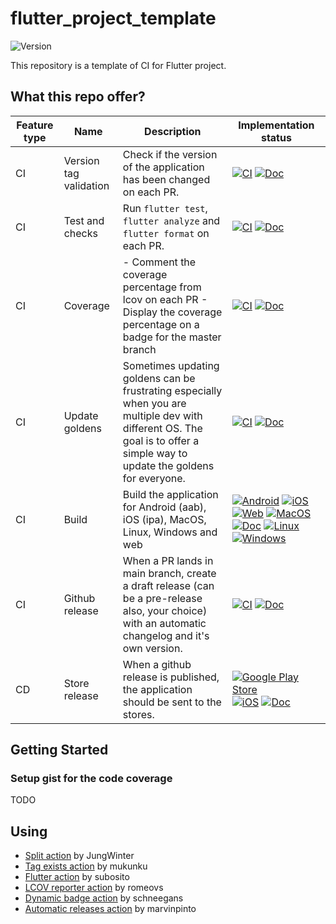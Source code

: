 # flutter_project_template

![Version](https://img.shields.io/github/v/tag/apomalyn/flutter_project_template?label=Latest%20version)

This repository is a template of CI for Flutter project.

## What this repo offer?

| Feature type | Name                   | Description                                                                                                                                                                 | Implementation status |
|--------------|------------------------|-----------------------------------------------------------------------------------------------------------------------------------------------------------------------------|-----------------------|
| CI           | Version tag validation | Check if the version of the application has been changed on each PR.                                                                                                        | [![CI](https://img.shields.io/badge/CI-Done-green.svg)](https://github.com/apomalyn/flutter_project_template/blob/main/.github/workflows/main-workflow.yaml#L14) [![Doc](https://img.shields.io/badge/Doc-Not_started-red.svg)]() |
| CI           | Test and checks        | Run `flutter test`, `flutter analyze` and `flutter format` on each PR.                                                                                                      | [![CI](https://img.shields.io/badge/CI-Done-green.svg)](https://github.com/apomalyn/flutter_project_template/blob/main/.github/workflows/main-workflow.yaml#L47) [![Doc](https://img.shields.io/badge/Doc-Not_started-red.svg)]() |
| CI           | Coverage               | - Comment the coverage percentage from lcov on each PR - Display the coverage percentage on a badge for the master branch                                                   | [![CI](https://img.shields.io/badge/CI-Done-green.svg)](https://github.com/apomalyn/flutter_project_template/blob/main/.github/workflows/main-workflow.yaml#L84) [![Doc](https://img.shields.io/badge/Doc-Not_started-red.svg)]() |
| CI           | Update goldens         | Sometimes updating goldens can be frustrating especially when you are multiple dev with different OS. The goal is to offer a simple way to update the goldens for everyone. | [![CI](https://img.shields.io/badge/CI-In_progress-orange.svg)]() [![Doc](https://img.shields.io/badge/Doc-Not_started-red.svg)]() |
| CI           | Build                  | Build the application for Android (aab), iOS (ipa), MacOS, Linux, Windows and web                                                                                            | [![Android](https://img.shields.io/badge/Android-Done-green.svg)](https://github.com/apomalyn/flutter_project_template/blob/main/.github/workflows/main-workflow.yaml#L144) [![iOS](https://img.shields.io/badge/iOS-Done-green.svg)](https://github.com/apomalyn/flutter_project_template/blob/main/.github/workflows/main-workflow.yaml#L144) [![Web](https://img.shields.io/badge/Web-Not_started-red.svg)]() [![MacOS](https://img.shields.io/badge/MacOS-Not_started-red.svg)]() [![Doc](https://img.shields.io/badge/Doc-Not_started-red.svg)]() [![Linux](https://img.shields.io/badge/Linux-Not_started-red.svg)]() [![Windows](https://img.shields.io/badge/Windows-Not_started-red.svg)]() |
| CI           | Github release         | When a PR lands in main branch, create a draft release (can be a pre-release also, your choice) with an automatic changelog and it's own version.                           | [![CI](https://img.shields.io/badge/CI-Done-green.svg)](https://github.com/apomalyn/flutter_project_template/blob/main/.github/workflows/main-workflow.yaml#L211) [![Doc](https://img.shields.io/badge/Doc-Not_started-red.svg)]() |
| CD           | Store release          | When a github release is published, the application should be sent to the stores.                                                       | [![Google Play Store](https://img.shields.io/badge/Google_Play_Store-Not_started-red.svg)]() [![iOS](https://img.shields.io/badge/Apple_App_Store-Not_started-red.svg)]() [![Doc](https://img.shields.io/badge/Doc-Not_started-red.svg)]() |

## Getting Started

### Setup gist for the code coverage

TODO

## Using

- [Split action](https://github.com/marketplace/actions/split-action) by JungWinter
- [Tag exists action](https://github.com/marketplace/actions/tag-exists-action) by mukunku
- [Flutter action](https://github.com/marketplace/actions/flutter-action) by subosito
- [LCOV reporter action](https://github.com/marketplace/actions/code-coverage-report) by romeovs
- [Dynamic badge action](https://github.com/marketplace/actions/dynamic-badges) by schneegans
- [Automatic releases action](https://github.com/marketplace/actions/automatic-releases) by marvinpinto